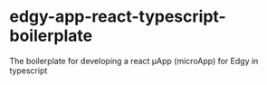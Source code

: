 # edgy-app-react-typescript-boilerplate

The boilerplate for developing a react μApp (microApp) for Edgy in typescript
